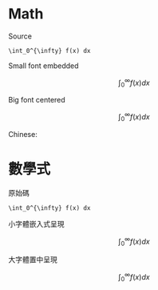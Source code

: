 # Math

Source 

```
\int_0^{\infty} f(x) dx
```

Small font embedded

$$\int_0^{\infty} f(x) dx$$

Big font centered

$$
\int_0^{\infty} f(x) dx
$$

Chinese:

# 數學式

原始碼

```
\int_0^{\infty} f(x) dx
```

小字體嵌入式呈現

$$\int_0^{\infty} f(x) dx$$


大字體置中呈現

$$
\int_0^{\infty} f(x) dx
$$



